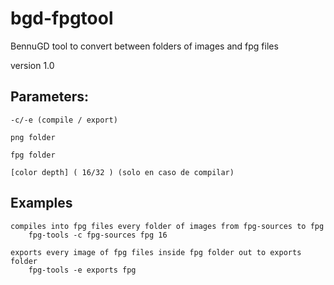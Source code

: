 # bgd-fpgtool

BennuGD tool to convert between folders of images and fpg files

version 1.0


## Parameters:

	-c/-e (compile / export)

	png folder

	fpg folder

	[color depth] ( 16/32 ) (solo en caso de compilar)


## Examples

	compiles into fpg files every folder of images from fpg-sources to fpg
		fpg-tools -c fpg-sources fpg 16

	exports every image of fpg files inside fpg folder out to exports folder
		fpg-tools -e exports fpg

